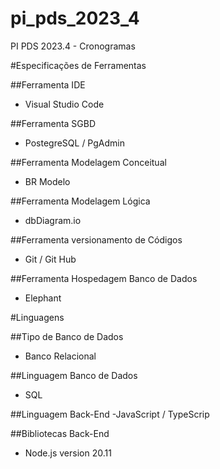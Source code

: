 # pi_pds_2023_4
PI PDS 2023.4 - Cronogramas

#Especificações de Ferramentas

##Ferramenta IDE 
- Visual Studio Code

##Ferramenta SGBD
- PostegreSQL / PgAdmin

##Ferramenta Modelagem Conceitual
- BR Modelo

##Ferramenta Modelagem Lógica
- dbDiagram.io

##Ferramenta versionamento de Códigos
- Git / Git Hub

##Ferramenta Hospedagem Banco de Dados
- Elephant

#Linguagens

##Tipo de Banco de Dados
- Banco Relacional

##Linguagem Banco de Dados
- SQL

##Linguagem Back-End
-JavaScript / TypeScrip 

##Bibliotecas Back-End
- Node.js  version 20.11
